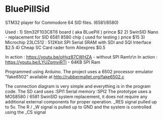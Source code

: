 # BluePillSid
STM32 player for Commodore 64 SID files. (6581/8580)

Used :
      1)    Stm32F103C8T6 board ( aka BLuePill ) prince $2
      2)    SwinSID Nano - replacement for SID 6581 8580 chip ( used for testing ) price $15
      3)    Microchip 23LC512 : 512Kbit SPI Serial SRAM with SDI and SQI Interface $2.5
      4)    Cheap SC Card rader form Aliexpres  $0.5

In action : https://youtu.be/oHyz87CWHZA - without SPI Ram\r\n
In action : https://youtu.be/LYUZpmviRTI - 64KB SPI Ram

Programmed using Arduino.
The project uses a 6502 processor emulator "fake6502" available at http://rubbermallet.org/fake6502.c

The connection diagram is very simple and everything is in the program code.
The SD card uses  :SPI1
Serial memory     :SPI2
The prototype uses a MOS8580 / 6581 SwinSID system replacement, it does not require any additional external components for proper operation. _RES signal pulled up to 5v. The R / _W signal is pulled up to GND and the system is controlled using the _CS signal
